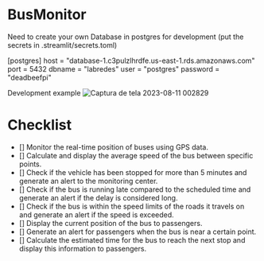 # BusMonitor

Need to create your own Database in postgres for development
(put the secrets in .streamlit/secrets.toml)

[postgres]
host = "database-1.c3pulzlhrdfe.us-east-1.rds.amazonaws.com"
port = 5432
dbname = "labredes"
user = "postgres"
password = "deadbeefpi"


Development example
![Captura de tela 2023-08-11 002829](https://github.com/Brenovyski/BusMonitor/assets/85632063/c35dba21-9c5a-487a-9bf6-dac1d917555d)

# Checklist

- [] Monitor the real-time position of buses using GPS data.
- [] Calculate and display the average speed of the bus between specific points.
- [] Check if the vehicle has been stopped for more than 5 minutes and generate an alert to the monitoring center.
- [] Check if the bus is running late compared to the scheduled time and generate an alert if the delay is considered long.
- [] Check if the bus is within the speed limits of the roads it travels on and generate an alert if the speed is exceeded.
- [] Display the current position of the bus to passengers.
- [] Generate an alert for passengers when the bus is near a certain point.
- [] Calculate the estimated time for the bus to reach the next stop and display this information to passengers.
 
 
 
 
 
 
 
 